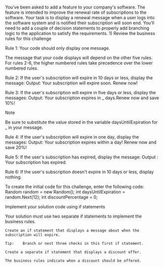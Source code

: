 You've been asked to add a feature to your company's software. The feature is intended to improve the renewal rate of subscriptions to the software. Your task is to display a renewal message when a user logs into the software system and is notified their subscription will soon end. You'll need to add a couple of decision statements to properly add branching logic to the application to satisfy the requirements.
1)
Review the business rules for this challenge

Rule 1: Your code should only display one message.

The message that your code displays will depend on the other five rules. For rules 2-6, the higher numbered rules take precedence over the lower numbered rules.

Rule 2: If the user's subscription will expire in 10 days or less, display the message:
Output: Your subscription will expire soon. Renew now!

Rule 3: If the user's subscription will expire in five days or less, display the messages:
Output: Your subscription expires in _ days.Renew now and save 10%!

Note

Be sure to substitute the value stored in the variable daysUntilExpiration for _ in your message.

Rule 4: If the user's subscription will expire in one day, display the messages:
Output: Your subscription expires within a day! Renew now and save 20%!

Rule 5: If the user's subscription has expired, display the message:
Output : Your subscription has expired.

Rule 6: If the user's subscription doesn't expire in 10 days or less, display nothing.

To create the initial code for this challenge, enter the following code:
Random random = new Random();
int daysUntilExpiration = random.Next(12);
int discountPercentage = 0;



Implement your solution code using if statements

Your solution must use two separate if statements to implement the business rules.

    Create an if statement that displays a message about when the subscription will expire.

    Tip:    Branch or nest three checks in this first if statement.

    Create a separate if statement that displays a discount offer.

    The business rules indicate when a discount should be offered.

